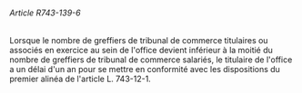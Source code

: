 ###### Article R743-139-6

Lorsque le nombre de greffiers de tribunal de commerce titulaires ou associés en exercice au sein de l'office devient inférieur à la moitié du nombre de greffiers de tribunal de commerce salariés, le titulaire de l'office a un délai d'un an pour se mettre en conformité avec les dispositions du premier alinéa de l'article L. 743-12-1.

